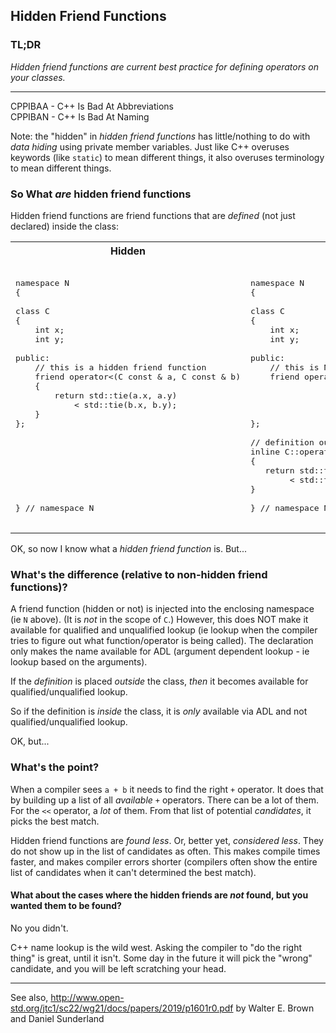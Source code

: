 ## Hidden Friend Functions

### TL;DR

_Hidden friend functions are current best practice for defining operators on your classes._

---- 

CPPIBAA - C++ Is Bad At Abbreviations  
CPPIBAN - C++ Is Bad At Naming

Note: the "hidden" in _hidden friend functions_ has little/nothing to do with _data hiding_ using private member variables.
Just like C++ overuses keywords (like `static`) to mean different things, it also overuses terminology to mean different things.

### So What _are_ hidden friend functions

Hidden friend functions are friend functions that are _defined_ (not just declared) inside the class:


<table>
<tr>
<th>
Hidden
</th>
<th>
Not Hidden
</th>
</tr>
<tr>
<td  valign="top">

<pre lang="cpp">

namespace N
{

class C
{
    int x;
    int y;
        
public:
    // this is a hidden friend function
    friend operator<(C const & a, C const & b)
    {
        return std::tie(a.x, a.y)
            < std::tie(b.x, b.y);
    }
};








} // namespace N
    
</pre>
</td>
<td  valign="top">

<pre lang="cpp">

namespace N
{

class C
{
    int x;
    int y;
        
public:
    // this is NOT a hidden friend function
    friend operator<(C const & a, C const & b);




};
    
// definition outside class makes it not hidden
inline C::operator<(C Const & a, C const & b)
{
   return std::tie(a.x, a.y)
        < std::tie(b.x, b.y);
}

} // namespace N
    
</pre>
</td>
</tr>
</table>

OK, so now I know what a _hidden friend function_ is. But...

### What's the difference (relative to  non-hidden friend functions)?

A friend function (hidden or not) is injected into the enclosing namespace (ie `N` above). (It is _not_ in the scope of `C`.)
However, this does NOT make it available for qualified and unqualified lookup
(ie lookup when the compiler tries to figure out what function/operator is being called).
The declaration only makes the name available for ADL (argument dependent lookup - ie lookup based on the arguments).

If the _definition_ is placed _outside_ the class, _then_ it becomes available for qualified/unqualified lookup.

So if the definition is _inside_ the class, it is _only_ available via ADL and not qualified/unqualified lookup.

OK, but...

### What's the point?

When a compiler sees `a + b` it needs to find the right `+` operator.
It does that by building up a list of all _available_ `+` operators.
There can be a lot of them.  For the `<<` operator, a _lot_ of them.
From that list of potential _candidates_, it picks the best match.

Hidden friend functions are _found less_.  Or, better yet, _considered less_.  They do not show up in the list of candidates as often.
This makes compile times faster, and makes compiler errors shorter (compilers often show the entire list of candidates when it can't determined the best match).

#### What about the cases where the hidden friends are _not_ found, but you wanted them to be found?

No you didn't.

C++ name lookup is the wild west.  Asking the compiler to "do the right thing" is great, until it isn't.
Some day in the future it will pick the "wrong" candidate, and you will be left scratching your head.


----

See also, http://www.open-std.org/jtc1/sc22/wg21/docs/papers/2019/p1601r0.pdf by Walter E. Brown and Daniel Sunderland
